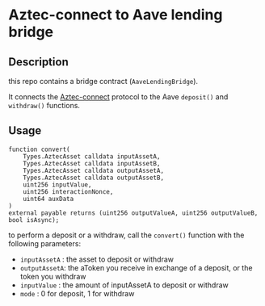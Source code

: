 # Aztec-connect to Aave lending bridge

## Description

this repo contains a bridge contract (`AaveLendingBridge`).

It connects the [Aztec-connect](https://medium.com/aztec-protocol/private-defi-with-the-aztec-connect-bridge-76c3da76d982) protocol to the Aave `deposit()` and `withdraw()` functions.

## Usage

```solidity
function convert(
    Types.AztecAsset calldata inputAssetA,
    Types.AztecAsset calldata inputAssetB,
    Types.AztecAsset calldata outputAssetA,
    Types.AztecAsset calldata outputAssetB,
    uint256 inputValue,
    uint256 interactionNonce,
    uint64 auxData
)
external payable returns (uint256 outputValueA, uint256 outputValueB, bool isAsync);
```

to perform a deposit or a withdraw, call the `convert()` function with the following parameters:

* `inputAssetA` : the asset to deposit or withdraw
* `outputAssetA`: the aToken you receive in exchange of a deposit, or the token you withdraw
* `inputValue`  : the amount of inputAssetA to deposit or withdraw
* `mode`        : 0 for deposit, 1 for withdraw
